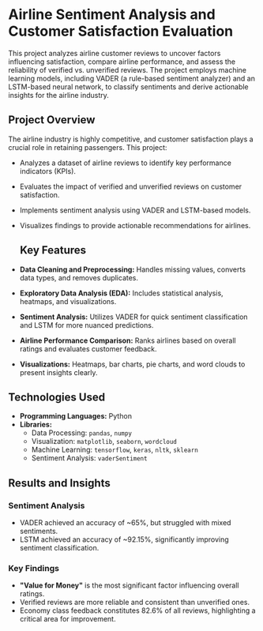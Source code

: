 # Airline Sentiment Analysis and Customer Satisfaction Evaluation

This project analyzes airline customer reviews to uncover factors influencing satisfaction, compare airline performance, and assess the reliability of verified vs. unverified reviews. The project employs machine learning models, including VADER (a rule-based sentiment analyzer) and an LSTM-based neural network, to classify sentiments and derive actionable insights for the airline industry.

## Project Overview
The airline industry is highly competitive, and customer satisfaction plays a crucial role in retaining passengers. This project:

- Analyzes a dataset of airline reviews to identify key performance indicators (KPIs).
- Evaluates the impact of verified and unverified reviews on customer satisfaction.
- Implements sentiment analysis using VADER and LSTM-based models.
- Visualizes findings to provide actionable recommendations for airlines.

  ## Key Features
- **Data Cleaning and Preprocessing:** Handles missing values, converts data types, and removes duplicates.
- **Exploratory Data Analysis (EDA):** Includes statistical analysis, heatmaps, and visualizations.
- **Sentiment Analysis:** Utilizes VADER for quick sentiment classification and LSTM for more nuanced predictions.
- **Airline Performance Comparison:** Ranks airlines based on overall ratings and evaluates customer feedback.
- **Visualizations:** Heatmaps, bar charts, pie charts, and word clouds to present insights clearly.

## Technologies Used
- **Programming Languages:** Python
- **Libraries:**
  - Data Processing: `pandas`, `numpy`
  - Visualization: `matplotlib`, `seaborn`, `wordcloud`
  - Machine Learning: `tensorflow`, `keras`, `nltk`, `sklearn`
  - Sentiment Analysis: `vaderSentiment`
 
## Results and Insights

### Sentiment Analysis
- VADER achieved an accuracy of ~65%, but struggled with mixed sentiments.
- LSTM achieved an accuracy of ~92.15%, significantly improving sentiment classification.

### Key Findings
- **"Value for Money"** is the most significant factor influencing overall ratings.
- Verified reviews are more reliable and consistent than unverified ones.
- Economy class feedback constitutes 82.6% of all reviews, highlighting a critical area for improvement.
